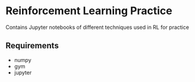 # Reinforcement Learning Practice
Contains Jupyter notebooks of different techniques used in RL for practice

## Requirements
* numpy
* gym
* jupyter 

